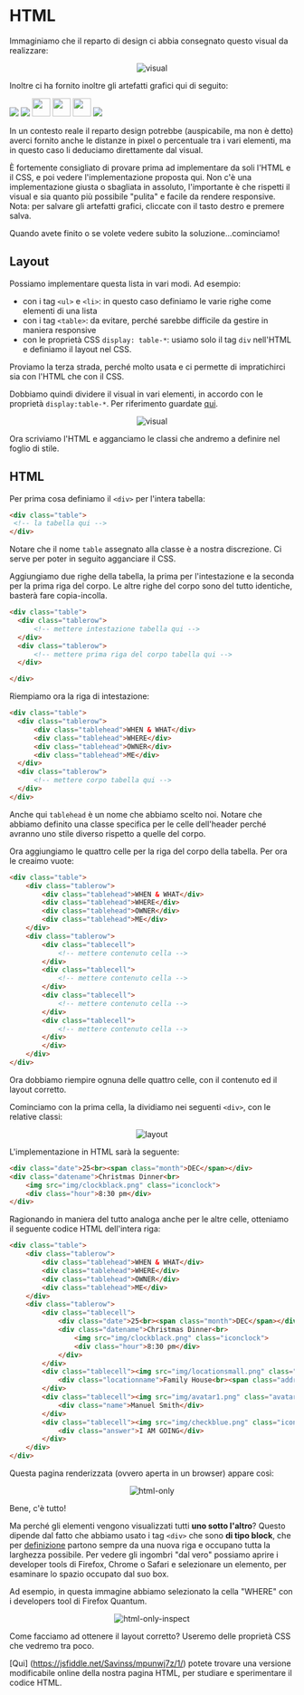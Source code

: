 # HTML
Immaginiamo che il reparto di design ci abbia consegnato questo visual da realizzare:

<p align="center">
<img title="visual" src="assets/list-cut.png">
</p>

Inoltre ci ha fornito inoltre gli artefatti grafici qui di seguito:

<img src="assets/clockblack.png">
<img src="assets/locationsmall.png">
<img src="assets/avatar1.png"  width="32px">
<img src="assets/avatar2.png"  width="32px">
<img src="assets/avatar3.png"  width="32px">
<img src="assets/checkblue.png">


In un contesto reale il reparto design potrebbe (auspicabile, ma non è detto) averci fornito anche le distanze in pixel o percentuale tra i vari elementi, ma in questo caso li deduciamo direttamente dal visual.

È fortemente consigliato di provare prima ad implementare da soli l'HTML e il CSS, e poi vedere l'implementazione proposta qui. Non c'è una implementazione giusta o sbagliata in assoluto, l'importante è che rispetti il visual e sia quanto più possibile "pulita" e facile da rendere responsive. Nota: per salvare gli artefatti grafici, cliccate con il tasto destro e premere salva.

Quando avete finito o se volete vedere subito la soluzione...cominciamo!

## Layout
Possiamo implementare questa lista in vari modi. Ad esempio:
- con i tag `<ul>` e `<li>`: in questo caso definiamo le varie righe come elementi di una lista
- con i tag `<table>`: da evitare, perché sarebbe difficile da gestire in maniera responsive
- con le proprietà CSS `display: table-*`: usiamo solo il tag `div` nell'HTML e definiamo il layout nel CSS.

Proviamo la terza strada, perché molto usata e ci permette di impratichirci sia con l'HTML che con il CSS.

Dobbiamo quindi dividere il visual in vari elementi, in accordo con le proprietà `display:table-*`. Per riferimento guardate [qui](https://www.w3schools.com/cssref/pr_class_display.asp).

<p align="center">
<img title="visual" src="assets/list-cut-layout/list-cut-layout.001.png">
</p>

Ora scriviamo l'HTML e agganciamo le classi che andremo a definire nel foglio di stile.

## HTML

Per prima cosa definiamo il `<div>` per l'intera tabella:

```html
<div class="table">
 <!-- la tabella qui -->
</div>
```

Notare che il nome `table` assegnato alla classe è a nostra discrezione. Ci serve per poter in seguito agganciare il CSS.

Aggiungiamo due righe della tabella, la prima per l'intestazione e la seconda per la prima riga del corpo. Le altre righe del corpo sono del tutto identiche, basterà fare copia-incolla.

```html
<div class="table">
  <div class="tablerow">
      <!-- mettere intestazione tabella qui -->
  </div>
  <div class="tablerow">
      <!-- mettere prima riga del corpo tabella qui -->
  </div>

</div>
```

Riempiamo ora la riga di intestazione:

```html
<div class="table">
  <div class="tablerow">
      <div class="tablehead">WHEN & WHAT</div>
      <div class="tablehead">WHERE</div>
      <div class="tablehead">OWNER</div>
      <div class="tablehead">ME</div>
  </div>
  <div class="tablerow">
      <!-- mettere corpo tabella qui -->
  </div>
</div>
```

Anche qui `tablehead` è un nome che abbiamo scelto noi. Notare che abbiamo definito una classe specifica per le celle dell'header perché avranno uno stile diverso rispetto a quelle del corpo.

Ora aggiungiamo le quattro celle per la riga del corpo della tabella. Per ora le creaimo vuote:

```html
<div class="table">
    <div class="tablerow">
        <div class="tablehead">WHEN & WHAT</div>
        <div class="tablehead">WHERE</div>
        <div class="tablehead">OWNER</div>
        <div class="tablehead">ME</div>
    </div>
    <div class="tablerow">
        <div class="tablecell">
            <!-- mettere contenuto cella -->
        </div>
        <div class="tablecell">
            <!-- mettere contenuto cella -->
        </div>
        <div class="tablecell">
            <!-- mettere contenuto cella -->
        </div>
        <div class="tablecell">
            <!-- mettere contenuto cella -->
        </div>
        </div>
    </div>
</div>
```

Ora dobbiamo riempire ognuna delle quattro celle, con il contenuto ed il layout corretto.

<a name="html-first-cell"></a>

Cominciamo con la prima cella, la dividiamo nei seguenti `<div>`, con le relative classi:

<p align="center">
<img title="layout" src="assets/list-cut-layout/list-cut-layout.002.png">
</p>

L'implementazione in HTML sarà la seguente:

```html
<div class="date">25<br><span class="month">DEC</span></div>
<div class="datename">Christmas Dinner<br>
    <img src="img/clockblack.png" class="iconclock">
    <div class="hour">8:30 pm</div>
</div>
```

Ragionando in maniera del tutto analoga anche per le altre celle, otteniamo il seguente codice HTML dell'intera riga:

```html
<div class="table">
    <div class="tablerow">
        <div class="tablehead">WHEN & WHAT</div>
        <div class="tablehead">WHERE</div>
        <div class="tablehead">OWNER</div>
        <div class="tablehead">ME</div>
    </div>
    <div class="tablerow">
        <div class="tablecell">
            <div class="date">25<br><span class="month">DEC</span></div>
            <div class="datename">Christmas Dinner<br>
                <img src="img/clockblack.png" class="iconclock">
                <div class="hour">8:30 pm</div>
            </div>
        </div>
        <div class="tablecell"><img src="img/locationsmall.png" class="iconlocation">
            <div class="locationname">Family House<br><span class="address">24th Ave, New York</span></div>
        </div>
        <div class="tablecell"><img src="img/avatar1.png" class="avatar">
            <div class="name">Manuel Smith</div>
        </div>
        <div class="tablecell"><img src="img/checkblue.png" class="iconcheck">
            <div class="answer">I AM GOING</div>
        </div>
    </div>
</div>
```

Questa pagina renderizzata (ovvero aperta in un browser) appare così:

<p align="center">
<img title="html-only" src="assets/html-only.png">
</p>

Bene, c'è tutto!

Ma perché gli elementi vengono visualizzati tutti **uno sotto l'altro**? Questo dipende dal fatto che abbiamo usato i tag `<div>` che sono **di tipo block**, che per [definizione](https://www.w3schools.com/html/html_blocks.asp) partono sempre da una nuova riga e occupano tutta la larghezza possibile. Per vedere gli ingombri "dal vero" possiamo aprire i developer tools di Firefox, Chrome o Safari e selezionare un elemento, per esaminare lo spazio occupato dal suo box.

Ad esempio, in questa immagine abbiamo selezionato la cella "WHERE" con i developers tool di Firefox Quantum.

<p align="center">
<img title="html-only-inspect" src="assets/html-only-inspect.png">
</p>

Come facciamo ad ottenere il layout corretto? Useremo delle proprietà CSS che vedremo tra poco.

[Qui] (https://jsfiddle.net/Savinss/mpunwj7z/1/) potete trovare una versione modificabile online della nostra pagina HTML, per studiare e sperimentare il codice HTML.
